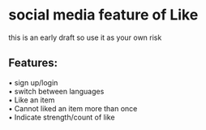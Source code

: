 # social media feature of Like
this is an early draft so use it as your own risk

## Features:

•	sign up/login </br>
•   switch between languages</br>
•	Like an item </br>
•	Cannot liked an item more than once</br>
•	Indicate strength/count of like


